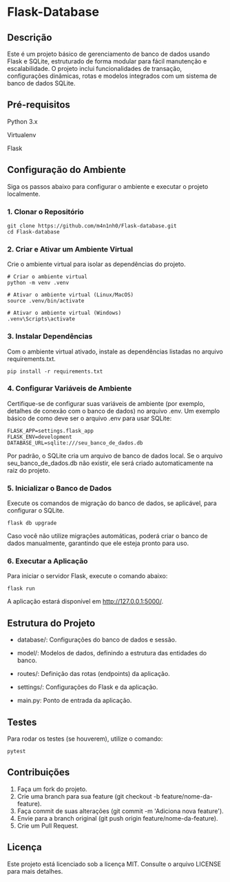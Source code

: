 # Flask-Database

## Descrição

Este é um projeto básico de gerenciamento de banco de dados usando Flask e SQLite, estruturado de forma modular para fácil manutenção e escalabilidade. O projeto inclui funcionalidades de transação, configurações dinâmicas, rotas e modelos integrados com um sistema de banco de dados SQLite.

## Pré-requisitos

Python 3.x

Virtualenv

Flask

## Configuração do Ambiente

Siga os passos abaixo para configurar o ambiente e executar o projeto localmente.

### 1. Clonar o Repositório

````
git clone https://github.com/m4n1nh0/Flask-database.git
cd Flask-database
````
### 2. Criar e Ativar um Ambiente Virtual

Crie o ambiente virtual para isolar as dependências do projeto.

````
# Criar o ambiente virtual
python -m venv .venv

# Ativar o ambiente virtual (Linux/MacOS)
source .venv/bin/activate

# Ativar o ambiente virtual (Windows)
.venv\Scripts\activate
````

### 3. Instalar Dependências

Com o ambiente virtual ativado, instale as dependências listadas no arquivo requirements.txt.

````
pip install -r requirements.txt
````

### 4. Configurar Variáveis de Ambiente

Certifique-se de configurar suas variáveis de ambiente (por exemplo, detalhes de conexão com o banco de dados) no arquivo .env. Um exemplo básico de como deve ser o arquivo .env para usar SQLite:

````
FLASK_APP=settings.flask_app
FLASK_ENV=development
DATABASE_URL=sqlite:///seu_banco_de_dados.db
````

Por padrão, o SQLite cria um arquivo de banco de dados local. Se o arquivo seu_banco_de_dados.db não existir, ele será criado automaticamente na raiz do projeto.

### 5. Inicializar o Banco de Dados

Execute os comandos de migração do banco de dados, se aplicável, para configurar o SQLite.

````
flask db upgrade
````

Caso você não utilize migrações automáticas, poderá criar o banco de dados manualmente, garantindo que ele esteja pronto para uso.

### 6. Executar a Aplicação

Para iniciar o servidor Flask, execute o comando abaixo:

````
flask run
````

A aplicação estará disponível em http://127.0.0.1:5000/.


## Estrutura do Projeto

* database/: Configurações do banco de dados e sessão.

* model/: Modelos de dados, definindo a estrutura das entidades do banco.

* routes/: Definição das rotas (endpoints) da aplicação.

* settings/: Configurações do Flask e da aplicação.

* main.py: Ponto de entrada da aplicação.

## Testes

Para rodar os testes (se houverem), utilize o comando:

````
pytest
````

## Contribuições

1. Faça um fork do projeto.
2. Crie uma branch para sua feature (git checkout -b feature/nome-da-feature).
3. Faça commit de suas alterações (git commit -m 'Adiciona nova feature').
4. Envie para a branch original (git push origin feature/nome-da-feature).
5. Crie um Pull Request.

## Licença

Este projeto está licenciado sob a licença MIT. Consulte o arquivo LICENSE para mais detalhes.
